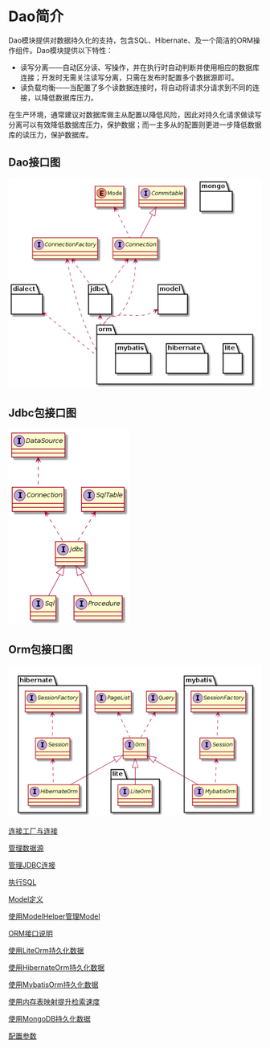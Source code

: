 # Dao简介
Dao模块提供对数据持久化的支持，包含SQL、Hibernate、及一个简洁的ORM操作组件。Dao模块提供以下特性：
- 读写分离——自动区分读、写操作，并在执行时自动判断并使用相应的数据库连接；开发时无需关注读写分离，只需在发布时配置多个数据源即可。
- 读负载均衡——当配置了多个读数据连接时，将自动将请求分请求到不同的连接，以降低数据库压力。

在生产环境，通常建议对数据库做主从配置以降低风险，因此对持久化请求做读写分离可以有效降低数据库压力，保护数据；而一主多从的配置则更进一步降低数据库的读压力，保护数据库。

## Dao接口图
![Dao接口图](doc/uml/main.png "Dao接口图")

## Jdbc包接口图
![Jdbc包接口图](doc/uml/jdbc.png "Jdbc包接口图")

## Orm包接口图
![Orm包接口图](doc/uml/orm.png "Orm包接口图")

[连接工厂与连接](doc/connection.md)

[管理数据源](doc/data-source.md)

[管理JDBC连接](doc/jdbc-connection.md)

[执行SQL](doc/sql.md)

[Model定义](doc/model.md)

[使用ModelHelper管理Model](doc/model-helper.md)

[ORM接口说明](doc/orm.md)

[使用LiteOrm持久化数据](doc/lite.md)

[使用HibernateOrm持久化数据](doc/hibernate.md)

[使用MybatisOrm持久化数据](doc/mybatis.md)

[使用内存表映射提升检索速度](doc/memory.md)

[使用MongoDB持久化数据](doc/mongo.md)

[配置参数](src/main/resources/dao.tephra.config)
